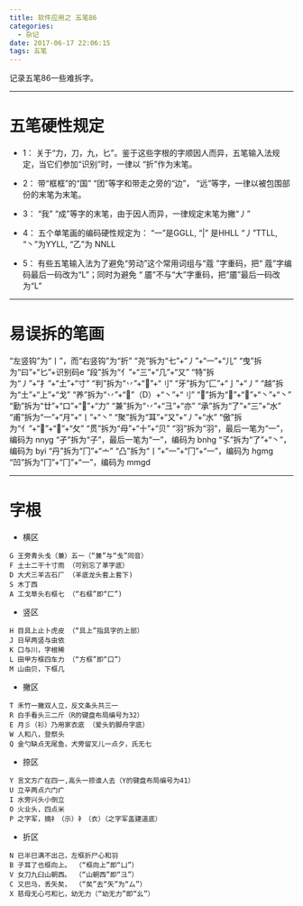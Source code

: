 ```yaml
---
title: 软件应用之 五笔86
categories:
  - 杂记
date: 2017-06-17 22:06:15
tags: 五笔
---
```


记录五笔86一些难拆字。

<!-- more -->

---
# 五笔硬性规定
 - 1： 关于“力，刀，九，匕”。鉴于这些字根的字顺因人而异，五笔输入法规定，当它们参加“识别”时，一律以 “折”作为末笔。
 
 - 2： 带“框框”的“国” “团”等字和带走之旁的“边”， “远”等字，一律以被包围部份的末笔为末笔。 

 - 3： “我” “成”等字的末笔，由于因人而异，一律规定末笔为撇“丿” 

 - 4： 五个单笔画的编码硬性规定为： “一”是GGLL, “|” 是HHLL “丿”TTLL, “丶”为YYLL, “乙”为 NNLL 

 - 5： 有些五笔输入法为了避免“劳动”这个常用词组与“蔻 ”字重码，把“ 蔻”字编码最后一码改为“L”；同时为避免 “ 靥”不与“大”字重码，把“靥”最后一码改为“L” 


---
# 易误拆的笔画 
   “左竖钩”为“丨”，而“右竖钩”为“折”
   “尧”拆为“七”+“丿”+“一”+“儿”
   “曳”拆为“曰”+“匕”+识别码e
   “段”拆为“亻”+“三”+“几”+“又”
   “特”拆为“丿”+“扌”+“土”+“寸”
   “判”拆为“丷”+“”+“刂”
   “牙”拆为“匚”+“亅”+“丿”
   “越”拆为“土”+“上”+“戈”
   “养”拆为“丷”+“”（D）+“丶”+“刂”
   “”拆为“”+“”+“丶”+“丶”
   “勤”拆为“廿”+“口”+“”+“力”
   “兼”拆为“丷”+“彐”+“亦”
   “承”拆为“了”+“三”+“水”
   “甫”拆为“一”+“月”+“丨”+“丶”
   “聚”拆为“耳”+“又”+“丿”+“水”
   “傲”拆为“亻”+“”+“”+“攵”
   “贯”拆为“母”+“十”+“贝”
   “羽”拆为“羽”，最后一笔为“一”，编码为 nnyg
   “孑”拆为“子”，最后一笔为“一”，编码为 bnhg
   “孓”拆为“了”+“丶”，编码为 byi
   “丹”拆为“冂”+“亠”
   “凸”拆为“丨”+“一”+“冂”+“一”，编码为 hgmg
   “凹”拆为“冂”+“冂”+“一”，编码为 mmgd
   

---
# 字根
 - 横区
```
G 王旁青头戋（兼）五一（“兼”与“戋”同音）
F 土士二干十寸雨 （可别忘了革字底）
D 大犬三羊古石厂 （羊底龙头套上套下)
S 木丁西 
A 工戈草头右框七 （“右框”即“匚”)
```

 - 竖区
```
H 目具上止卜虎皮 （“具上”指具字的上部）
J 日早两竖与虫依
K 口与川，字根稀
L 田甲方框四车力 （“方框”即“口”）
M 山由贝，下框几
```

 - 撇区
```
T 禾竹一撇双人立，反文条头共三一
R 白手看头三二斤（R的键盘布局编号为32）
E 月彡（衫）乃用家衣底 （爱头豹脚舟字底）
W 人和八，登祭头
Q 金勺缺点无尾鱼，犬旁留叉儿一点夕，氏无七
```

 - 捺区
```
Y 言文方广在四一,高头一捺谁人去（Y的键盘布局编号为41）
U 立辛两点六门疒
I 水旁兴头小倒立
O 火业头，四点米
P 之字军，摘礻（示）衤（衣）（之字军盖建道底）
```

 - 折区
```
N 已半巳满不出己，左框折尸心和羽 
B 子耳了也框向上。 （“框向上”即“凵”）
V 女刀九臼山朝西。 （“山朝西”即“彐”）
C 又巴马，丢矢矣， （“矣”去“矢”为“厶”）
X 慈母无心弓和匕，幼无力（“幼无力”即“幺”）
```